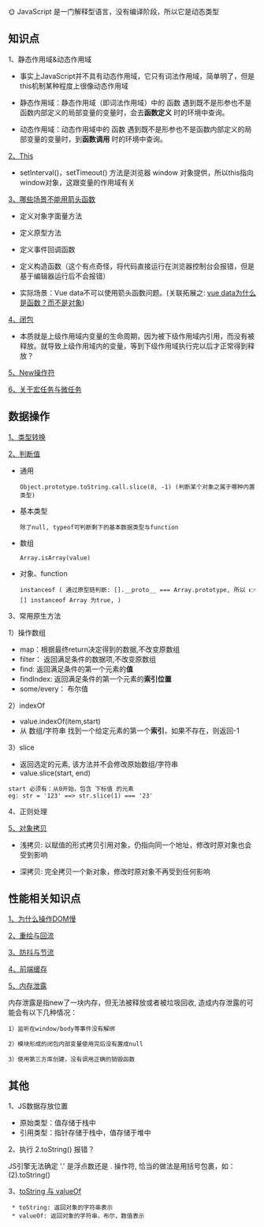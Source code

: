 🌞 JavaScript 是一门解释型语言，没有编译阶段，所以它是动态类型


## 知识点   

1、静态作用域&动态作用域

  * 事实上JavaScript并不具有动态作用域，它只有词法作用域，简单明了，但是this机制某种程度上很像动态作用域

  * 静态作用域：静态作用域（即词法作用域）中的 函数 遇到既不是形参也不是函数内部定义的局部变量的变量时，会去**函数定义** 时的环境中查询。

  * 动态作用域：动态作用域中的 函数 遇到既不是形参也不是函数内部定义的局部变量的变量时，到**函数调用** 时的环境中查询。

[2、This](https://www.cnblogs.com/Tiboo/p/11370325.html)
* setInterval()，setTimeout() 方法是浏览器 window 对象提供，所以this指向window对象，这跟变量的作用域有关
 
[3、哪些场景不能用箭头函数](https://zhuanlan.zhihu.com/p/26540168)
* 定义对象字面量方法
   
* 定义原型方法
    
* 定义事件回调函数
    
* 定义构造函数（这个有点奇怪，将代码直接运行在浏览器控制台会报错，但是基于编辑器运行后不会报错）

*  实际场景：Vue data不可以使用箭头函数问题。(关联拓展之: [vue data为什么是函数？而不是对象](https://www.imqianduan.com/vue/192.html))

[4、闭包](http://www.ruanyifeng.com/blog/2009/08/learning_javascript_closures.html)

* 本质就是上级作用域内变量的生命周期，因为被下级作用域内引用，而没有被释放。就导致上级作用域内的变量，等到下级作用域执行完以后才正常得到释放？

[5、New操作符](https://juejin.cn/post/6844903789070123021)

[6、关于宏任务与微任务](https://github.com/yang1212/collection-about/issues/4)

## 数据操作

[1、类型转换](https://juejin.im/post/5b6906b46fb9a04fcb5b8771)

[2、判断值](https://juejin.im/post/5be52b1ae51d450b3647e766#heading-2)

  * 通用
    ```
    Object.prototype.toString.call.slice(8, -1) (判断某个对象之属于哪种内置类型)
    ```
  * 基本类型
    ```
    除了null, typeof可判断剩下的基本数据类型与function
    ```
  * 数组
    ```
    Array.isArray(value) 
    ```
  * 对象、function
    ```
    instanceof ( 通过原型链判断: [].__proto__ === Array.prototype, 所以 👉 [] instanceof Array 为true, )
    ```  

3、常用原生方法

1）操作数组

* map：根据最终return决定得到的数据,不改变原数组
* filter： 返回满足条件的数据项,不改变原数组
* find: 返回满足条件的第一个元素的**值**
* findIndex: 返回满足条件的第一个元素的**索引位置**
* some/every： 布尔值

2）indexOf
 * value.indexOf(item,start)
 * 从 数组/字符串 找到一个给定元素的第一个**索引**，如果不存在，则返回-1

3）slice  

* 返回选定的元素, 该方法并不会修改原始数组/字符串
* value.slice(start, end)
 ```
 start 必须有：从0开始，包含 下标值 的元素
 eg: str = '123' ==> str.slice(1) === '23' 
 ```

4、正则处理

[5、对象拷贝](https://juejin.im/post/5b5dcf8351882519790c9a2e#heading-4)

* 浅拷贝: 以赋值的形式拷贝引用对象，仍指向同一个地址，修改时原对象也会受到影响

* 深拷贝: 完全拷贝一个新对象，修改时原对象不再受到任何影响


## 性能相关知识点

[1、为什么操作DOM慢](https://segmentfault.com/a/1190000004114594)

[2、重绘与回流](https://www.cnblogs.com/Tiboo/p/10505613.html)

[3、防抖与节流](https://www.cnblogs.com/Tiboo/p/11795788.html)

[4、前端缓存](https://github.com/yang1212/collection-about/issues/41)

[5、内存泄露](https://juejin.im/post/5b2fd09ee51d45588576f429)
 
  内存泄露是指new了一块内存，但无法被释放或者被垃圾回收, 造成内存泄露的可能会有以下几种情况：

    1）监听在window/body等事件没有解绑

    2）模块形成的闭包内部变量使用完后没有置成null

    3）使用第三方库创建，没有调用正确的销毁函数  


## 其他

1、JS数据存放位置
* 原始类型：值存储于栈中
* 引用类型：指针存储于栈中，值存储于堆中


2、执行 2.toString() 报错？

JS引擎无法确定 '.' 是浮点数还是 . 操作符, 恰当的做法是用括号包裹，如：(2).toString()

3、[toString 与 valueOf](https://segmentfault.com/a/1190000010824347)
     
     * toString: 返回对象的字符串表示
     * valueOf: 返回对象的字符串，布尔，数值表示
